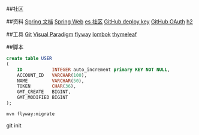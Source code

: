 ##社区

##资料
[Spring 文档](https://spring.io/guides)
[Spring Web](https://spring.io/guides/gs/serving-web-content/)
[es 社区](https://elasticsearch.cn/explore)
[GitHub deploy key](https://developer.github.com/v3/guides/managing-deploy-keys/#deploy-keys)
[GitHub OAuth](https://docs.github.com/en/developers/apps/building-oauth-apps/creating-an-oauth-app)
[h2](https://h2database.com/html/main.html)

##工具
[Git](https://git-scm.com/download)
[Visual Paradigm](https://www.visual-paradigm.com)
[flyway](https://flywaydb.org/documentation/usage/maven/)
[lombok](https://www.projectlombok.org)
[thymeleaf](https://www.thymeleaf.org/doc/tutorials/3.0/usingthymeleaf.html#setting-attribute-values)

##脚本
```sql
create table USER
(
    ID           INTEGER auto_increment primary KEY NOT NULL,
    ACCOUNT_ID   VARCHAR(100),
    NAME         VARCHAR(50),
    TOKEN        CHAR(36),
    GMT_CREATE   BIGINT,
    GMT_MODIFIED BIGINT
);

```
```bash
mvn flyway:migrate
```

git init
